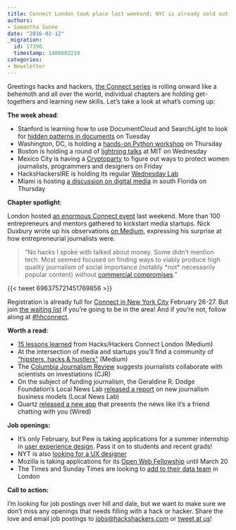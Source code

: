```yaml
---
title: Connect London took place last weekend; NYC is already sold out
authors:
- Samantha Sunne
date: "2016-02-12"
_migration:
  id: 17396
  timestamp: 1486602219
categories:
- Newsletter
---
```


Greetings hacks and hackers, [the Connect series][1] is rolling onward like a behemoth and all over the world, individual chapters are holding get-togethers and learning new skills. Let’s take a look at what’s coming up:

**The week ahead**:

  * Stanford is learning how to use DocumentCloud and SearchLight to look for [hidden patterns in documents][2] on Tuesday
  * Washington, DC, is holding a [hands-on Python workshop][3] on Thursday
  * Boston is holding a round of [lightning talks][4] at MIT on Wednesday
  * Mexico City is having a [Cryptoparty][5] to figure out ways to protect women journalists, programmers and designers on Friday
  * HacksHackersIRE is holding its regular [Wednesday Lab][6]
  * Miami is hosting [a discussion on digital media][7] in south Florida on Thursday

**Chapter spotlight**:

London hosted [an enormous Connect event][8] last weekend. More than 100 entrepreneurs and mentors gathered to kickstart media startups. Nick Duxbury wrote up his observations [on Medium][9], expressing his surprise at how entrepreneurial journalists were.

> “No hacks I spoke with talked about money. Some didn’t mention tech. Most seemed focused on finding ways to viably produce high quality journalism of social importance (notably \*not\* necessarily popular content) without [commercial compromises][10].”

{{< tweet 696375721451769856 >}}

Registration is already full for [Connect in New York City][11] February 26-27. But join [the waiting list][12] if you’re going to be in the area! And if you’re not, follow along at [#hhconnect][13].

**Worth a read:**

  * [15 lessons learned][14] from Hacks/Hackers Connect London (Medium)
  * At the intersection of media and startups you’ll find a community of [“hipsters, hacks & hustlers”][9] (Medium)
  * The [Columbia Journalism Review][15] suggests journalists collaborate with scientists on investiations (CJR)
  * On the subject of funding journalism, the Geraldine R. Dodge Foundation’s Local News Lab [released a report][16] on new journalism business models (Local News Lab)
  * Quartz [released a new app][17] that presents the news like it’s a friend chatting with you (Wired)

**Job openings:**

  * It’s only February, but Pew is taking applications for a summer internship in [user experience design][18]. Pass it on to students and recent grads!
  * NYT is also [looking for a UX designer][19]
  * Mozilla is taking applications for its [Open Web Fellowship][20] until March 20
  * The Times and Sunday Times are looking to [add to their data team][21] in London

**Call to action:**

I’m looking for job postings over hill and dale, but we want to make sure we don’t miss any openings that needs filling with a hack or hacker. Share the love and email job postings to <jobs@hackshackers.com> or [tweet at us][22]!

 [1]: http://connect.hackshackers.com/
 [2]: http://www.meetup.com/hacksandhackers/events/228735079/
 [3]: http://www.meetup.com/Hacks-Hackers-DC/events/228440683/
 [4]: http://www.meetup.com/hackshackersboston/events/228554416/
 [5]: http://www.meetup.com/HacksHackersMexicoCity/events/228732726/
 [6]: http://www.meetup.com/hackshackersIRE/events/228792554/
 [7]: http://www.meetup.com/Hacks-Hackers-Miami/events/228760421/
 [8]: http://connect.hackshackers.com/event/london/
 [9]: https://medium.com/@nickduxbury/hipsters-hacks-hustlers-hhconnect-unpicked-cc8eee1e1333#.fosqnqsp0
 [10]: http://www.ft.com/cms/s/2/b57fee24-cb3c-11e5-be0b-b7ece4e953a0.html
 [11]: http://connect.hackshackers.com/event/nyc/
 [12]: http://www.eventbrite.com/e/hackshackers-connect-new-york-feb-26-27-registration-21198534387?aff=website&nomo=1
 [13]: https://twitter.com/search?q=%23hhconnect&src=typd
 [14]: https://medium.com/@whealie/15-things-i-learned-at-hacks-hackers-connect-a558fb54de06#.81si8wn5v
 [15]: http://www.cjr.org/first_person/could_collaborating_with_scientists_be_the_next_step_for_investigative_reporting.php
 [16]: https://medium.com/the-local-news-lab/report-lessons-learned-from-the-local-news-lab-5bdd47993f3b#.gevrqx7r9
 [17]: http://www.wired.com/2016/02/with-quartzs-app-you-dont-read-the-news-you-chat-with-it/
 [18]: http://www.pewresearch.org/about/careers/summer-intern-user-experience/
 [19]: http://www.nytco.com/careers/Design/#25524
 [20]: https://advocacy.mozilla.org/open-web-fellows/
 [21]: http://newscareers.broadbeantech.com/jobs/view/1545.html
 [22]: https://twitter.com/HacksHackers